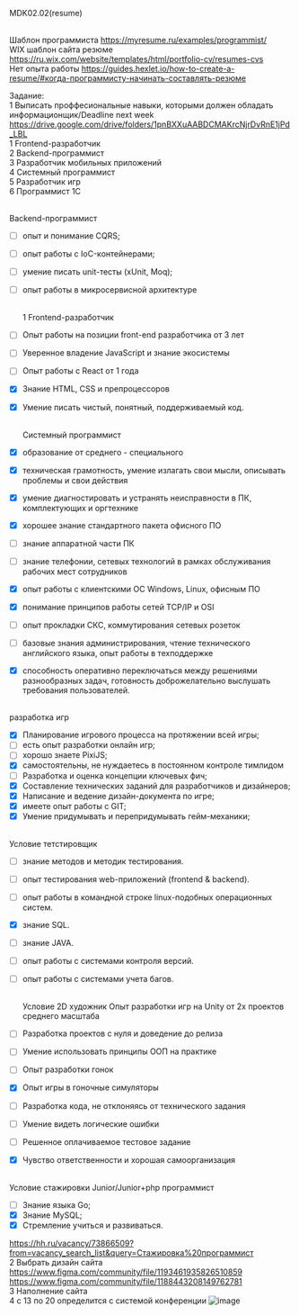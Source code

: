 MDK02.02(resume)

<BR>Шаблон программиста https://myresume.ru/examples/programmist/ 
<BR>WIX шаблон сайта резюме [https://ru.wix.com/website/templates/html/portfolio-cv/resumes-cvs ](https://www.figma.com/community/tag/website/files)
<BR>Нет опыта работы https://guides.hexlet.io/how-to-create-a-resume/#когда-программисту-начинать-составлять-резюме

Задание:
<BR>        1 Выписать проффесиональные навыки, которыми должен обладать информационщик/Deadline next week  <BR>https://drive.google.com/drive/folders/1pnBXXuAABDCMAKrcNjrDvRnE1jPd_LBL
<BR> 1 Frontend-разработчик
<BR> 2 Backend-программист
<BR> 3 Разработчик мобильных приложений
<BR> 4 Системный программист
<BR> 5 Разработчик игр
<BR> 6 Программист 1С

  <BR> Backend-программист
- [ ] опыт и понимание CQRS;
- [ ] опыт работы с IoC-контейнерами;
- [ ] умение писать unit-тесты (xUnit, Moq);
- [ ] опыт работы в микросервисной архитектуре

  <BR> 1 Frontend-разработчик
- [ ] Опыт работы на позиции front-end разработчика от 3 лет
- [ ] Уверенное владение JavaScript и знание экосистемы
- [ ] Опыт работы с React от 1 года
- [X] Знание HTML, CSS и препроцессоров
- [X] Умение писать чистый, понятный, поддерживаемый код.

  <BR>  Системный программист
- [X] образование от среднего - специального
- [X] техническая грамотность, умение излагать свои мысли, описывать проблемы и свои действия
- [X] умение диагностировать и устранять неисправности в ПК, комплектующих и оргтехнике
- [X] хорошее знание стандартного пакета офисного ПО
- [ ] знание аппаратной части ПК
- [ ] знание телефонии, сетевых технологий в рамках обслуживания рабочих мест сотрудников
- [X] опыт работы с клиентскими ОС Windows, Linux, офисным ПО
- [X] понимание принципов работы сетей TCP/IP и OSI
- [ ] опыт прокладки СКС, коммутирования сетевых розеток
- [ ] базовые знания администрирования, чтение технического английского языка, опыт работы в техподдержке
- [X] способность оперативно переключаться между решениями разнообразных задач, готовность доброжелательно выслушать требования пользователей.

<BR>        разработка игр
- [X] Планирование игрового процесса на протяжении всей игры;
- [ ] есть опыт разработки онлайн игр;
- [ ] хорошо знаете PixiJS;
- [X] самостоятельны, не нуждаетесь в постоянном контроле тимлидом
- [ ] Разработка и оценка концепции ключевых фич;
- [X] Составление технических заданий для разработчиков и дизайнеров;
- [X] Написание и ведение дизайн-документа по игре;
- [X] имеете опыт работы с GIT;
- [X] Умение придумывать и перепридумывать гейм-механики;
  
<BR>        Условие тетстировщик
- [ ] знание методов и методик тестирования.
- [ ] опыт тестирования web-приложений (frontend & backend).
- [ ] опыт работы в командной строке linux-подобных операционных систем.
- [X] знание SQL.
- [ ] знание JAVA.
- [ ] опыт работы с системами контроля версий.
- [ ] опыт работы с системами учета багов.
  
  <BR>        Условие 2D художник
    Опыт разработки игр на Unity от 2х проектов среднего масштаба
- [ ] Разработка проектов с нуля и доведение до релиза
- [ ] Умение использовать принципы ООП на практике
- [ ] Опыт разработки гонок
- [X] Опыт игры в гоночные симуляторы
- [ ] Разработка кода, не отклоняясь от технического задания
- [ ] Умение видеть логические ошибки
- [ ] Решенное оплачиваемое тестовое задание
- [X] Чувство ответственности и хорошая самоорганизация
  
<BR>       Условие стажировки Junior/Junior+php программист
- [ ] Знание языка Go;
- [X] Знание MySQL;
- [X] Стремление учиться и развиваться.

https://hh.ru/vacancy/73866509?from=vacancy_search_list&query=Стажировка%20программист
<BR>        2 Выбрать дизайн сайта
<BR>        https://www.figma.com/community/file/1193461935826510859
<BR>        https://www.figma.com/community/file/1188443208149762781
<BR>        3 Наполнение сайта
<BR>        4 с 13 по 20 определится с системой конференции
![image](https://user-images.githubusercontent.com/97594421/213488144-2810960c-0f7a-48eb-a276-4dc959f5caac.png)
